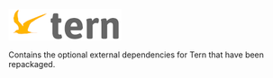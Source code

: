 ![Tern](https://raw.githubusercontent.com/tern-lang/tern-site/master/www.tern-lang.org/img/logo-small.png)

Contains the optional external dependencies for Tern that have been repackaged. 
